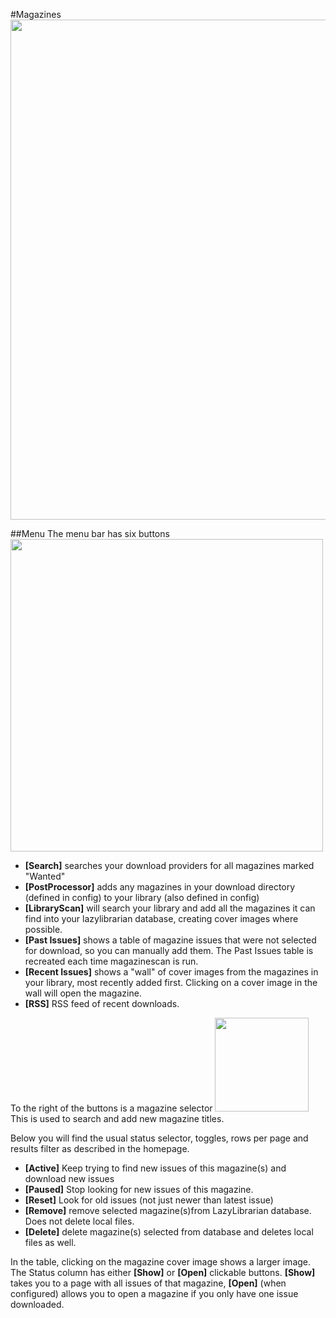 #Magazines
<img src="/assets/screenshots/magazine_main.png" width="800">


##Menu
The menu bar has six buttons <img src="/assets/screenshots/magazine_menu.png" width="500">

* **[Search]** searches your download providers for all magazines marked "Wanted"
* **[PostProcessor]** adds any magazines in your download directory (defined in config) to your library (also defined in config)
* **[LibraryScan]** will search your library and add all the magazines it can find into your lazylibrarian database, creating cover images where possible.
* **[Past Issues]** shows a table of magazine issues that were not selected for download, so you can manually add them. The Past Issues table is recreated each time magazinescan is run.
* **[Recent Issues]** shows a "wall" of cover images from the magazines in your library, most recently added first. Clicking on a cover image in the wall will open the magazine.
* **[RSS]** RSS feed of recent downloads.

To the right of the buttons is a magazine selector <img src="/assets/screenshots/magazine_search.png" width="150"> This is used to search and add new magazine titles. 

Below you will find the usual status selector, toggles, rows per page and results filter as described in the homepage.

* **[Active]** Keep trying to find new issues of this magazine(s) and download new issues
* **[Paused]** Stop looking for new issues of this magazine.
* **[Reset]** Look for old issues (not just newer than latest issue)
* **[Remove]** remove selected magazine(s)from LazyLibrarian database. Does not delete local files.
* **[Delete]** delete magazine(s) selected from database and deletes local files as well.


In the table, clicking on the magazine cover image shows a larger image. The Status column has either **[Show]** or **[Open]** clickable buttons. **[Show]** takes you to a page with all issues of that magazine, **[Open]** (when configured) allows you to open a magazine if you only have one issue downloaded.